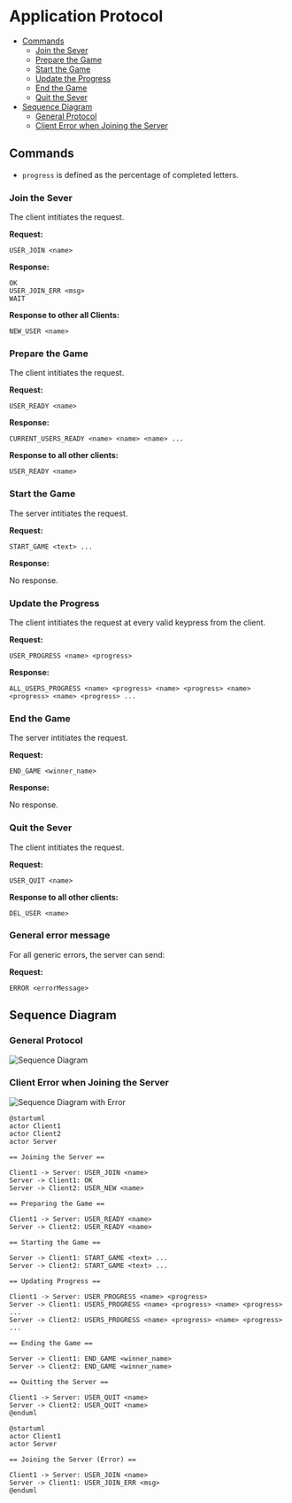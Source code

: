 # Application Protocol

- [Commands](#commands)
  - [Join the Sever](#join-the-sever)
  - [Prepare the Game](#prepare-the-game)
  - [Start the Game](#start-the-game)
  - [Update the Progress](#update-the-progress)
  - [End the Game](#end-the-game)
  - [Quit the Sever](#quit-the-sever)
- [Sequence Diagram](#sequence-diagram)
  - [General Protocol](#general-protocol)
  - [Client Error when Joining the Server](#client-error-when-joining-the-server)

## Commands

- `progress` is defined as the percentage of completed letters.

### Join the Sever

The client intitiates the request.

**Request:**

```
USER_JOIN <name>
```

**Response:**

```
OK
USER_JOIN_ERR <msg>
WAIT
```

**Response to other all Clients:**

```
NEW_USER <name>
```

### Prepare the Game 

The client intitiates the request.

**Request:**

```
USER_READY <name>
```

**Response:**

```
CURRENT_USERS_READY <name> <name> <name> ...
```

**Response to all other clients:**

```
USER_READY <name>
```

### Start the Game 

The server intitiates the request.

**Request:**

```
START_GAME <text> ...
```

**Response:**

No response.

### Update the Progress

The client intitiates the request at every valid keypress from the client.


**Request:**

```
USER_PROGRESS <name> <progress> 
```

**Response:**

```
ALL_USERS_PROGRESS <name> <progress> <name> <progress> <name> <progress> <name> <progress> ...
```

### End the Game 

The server intitiates the request.

**Request:**

```
END_GAME <winner_name>
```

**Response:**

No response.

### Quit the Sever

The client intitiates the request.

**Request:**

```
USER_QUIT <name>
```

**Response to all other clients:**

```
DEL_USER <name>
```

### General error message

For all generic errors, the server can send:

**Request:**

```
ERROR <errorMessage>
```

## Sequence Diagram

### General Protocol

![Sequence Diagram](./diagram.svg)

### Client Error when Joining the Server

![Sequence Diagram with Error](./error-diagram.svg)


```staruml
@startuml
actor Client1
actor Client2
actor Server

== Joining the Server ==

Client1 -> Server: USER_JOIN <name>
Server -> Client1: OK
Server -> Client2: USER_NEW <name>

== Preparing the Game ==

Client1 -> Server: USER_READY <name>
Server -> Client2: USER_READY <name>

== Starting the Game ==

Server -> Client1: START_GAME <text> ...
Server -> Client2: START_GAME <text> ...

== Updating Progress ==

Client1 -> Server: USER_PROGRESS <name> <progress>
Server -> Client1: USERS_PROGRESS <name> <progress> <name> <progress> ...
Server -> Client2: USERS_PROGRESS <name> <progress> <name> <progress> ...

== Ending the Game ==

Server -> Client1: END_GAME <winner_name>
Server -> Client2: END_GAME <winner_name>

== Quitting the Server ==

Client1 -> Server: USER_QUIT <name>
Server -> Client2: USER_QUIT <name>
@enduml
```

```
@startuml
actor Client1
actor Server

== Joining the Server (Error) ==

Client1 -> Server: USER_JOIN <name>
Server -> Client1: USER_JOIN_ERR <msg>
@enduml
```